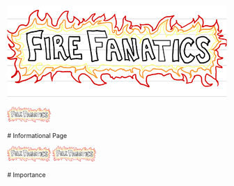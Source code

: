 ![image](image1.png)
<p float="left">
  <img src="image1.png" width="100" />
</p>
# Informational Page
<p float="left">
  <img src="image1.png" width="100" />
  <img src="image1.png" width="100" /> 
</p>
# Importance 
